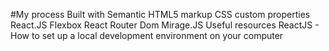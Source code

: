 #My process
Built with
Semantic HTML5 markup
CSS custom properties
React.JS
Flexbox
React Router Dom
Mirage.JS
Useful resources
ReactJS - How to set up a local development environment on your computer
